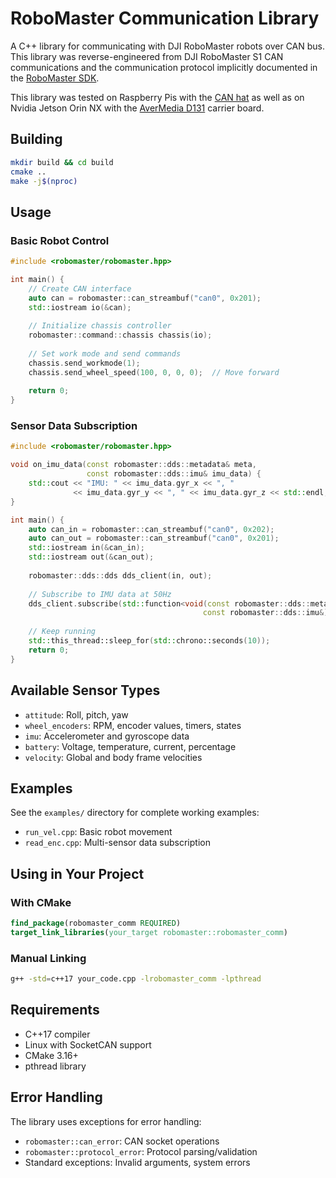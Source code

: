 # RoboMaster Communication Library

A C++ library for communicating with DJI RoboMaster robots over CAN bus.
This library was reverse-engineered from DJI RoboMaster S1 CAN communications and the
communication protocol implicitly documented in the [RoboMaster SDK](https://github.com/dji-sdk/RoboMaster-SDK).

This library was tested on Raspberry Pis with the [CAN hat](https://www.waveshare.com/wiki/RS485_CAN_HAT) as well
as on Nvidia Jetson Orin NX with the [AverMedia D131](https://www.avermedia.com/professional/product-detail/D131) carrier board.

## Building

```bash
mkdir build && cd build
cmake ..
make -j$(nproc)
```

## Usage

### Basic Robot Control

```cpp
#include <robomaster/robomaster.hpp>

int main() {
    // Create CAN interface
    auto can = robomaster::can_streambuf("can0", 0x201);
    std::iostream io(&can);
    
    // Initialize chassis controller
    robomaster::command::chassis chassis(io);
    
    // Set work mode and send commands
    chassis.send_workmode(1);
    chassis.send_wheel_speed(100, 0, 0, 0);  // Move forward
    
    return 0;
}
```

### Sensor Data Subscription

```cpp
#include <robomaster/robomaster.hpp>

void on_imu_data(const robomaster::dds::metadata& meta, 
                 const robomaster::dds::imu& imu_data) {
    std::cout << "IMU: " << imu_data.gyr_x << ", " 
              << imu_data.gyr_y << ", " << imu_data.gyr_z << std::endl;
}

int main() {
    auto can_in = robomaster::can_streambuf("can0", 0x202);
    auto can_out = robomaster::can_streambuf("can0", 0x201);
    std::iostream in(&can_in);
    std::iostream out(&can_out);
    
    robomaster::dds::dds dds_client(in, out);
    
    // Subscribe to IMU data at 50Hz
    dds_client.subscribe(std::function<void(const robomaster::dds::metadata&, 
                                           const robomaster::dds::imu&)>(on_imu_data), 50);
    
    // Keep running
    std::this_thread::sleep_for(std::chrono::seconds(10));
    return 0;
}
```

## Available Sensor Types

- `attitude`: Roll, pitch, yaw
- `wheel_encoders`: RPM, encoder values, timers, states
- `imu`: Accelerometer and gyroscope data
- `battery`: Voltage, temperature, current, percentage
- `velocity`: Global and body frame velocities

## Examples

See the `examples/` directory for complete working examples:
- `run_vel.cpp`: Basic robot movement
- `read_enc.cpp`: Multi-sensor data subscription

## Using in Your Project

### With CMake

```cmake
find_package(robomaster_comm REQUIRED)
target_link_libraries(your_target robomaster::robomaster_comm)
```

### Manual Linking

```bash
g++ -std=c++17 your_code.cpp -lrobomaster_comm -lpthread
```

## Requirements

- C++17 compiler
- Linux with SocketCAN support
- CMake 3.16+
- pthread library

## Error Handling

The library uses exceptions for error handling:
- `robomaster::can_error`: CAN socket operations
- `robomaster::protocol_error`: Protocol parsing/validation
- Standard exceptions: Invalid arguments, system errors
